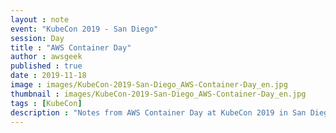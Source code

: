 ```yaml
---
layout : note
event: "KubeCon 2019 - San Diego"
session: Day
title : "AWS Container Day"
author : awsgeek
published : true
date : 2019-11-18
image : images/KubeCon-2019-San-Diego_AWS-Container-Day_en.jpg
thumbnail : images/KubeCon-2019-San-Diego_AWS-Container-Day_en.jpg
tags : [KubeCon]
description : "Notes from AWS Container Day at KubeCon 2019 in San Diego"
---
```

